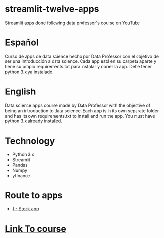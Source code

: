 # streamlit-twelve-apps
Streamlit apps done following data professor's course on YouTube

# Español
Curso de apps de data science hecho por Data Professor con el objetivo de ser una introducción a data science.
Cada app está en su carpeta aparte y tiene su propio requirements.txt para instalar y correr la app.
Debe tener python 3.x ya instalado.

# English
Data science apps course made by Data Professor with the objective of being an introduction to data science.
Each app is in its own separate folder and has its own requirements.txt to install and run the app.
You must have python 3.x already installed.

# Technology
* Python 3.x
* Streamlit
* Pandas
* Numpy
* yfinance

# Route to apps
* [1 - Stock app](https://github.com/CelesVI/streamlit-twelve-apps/tree/main/simple_stock_price_app)

# [Link To course](https://www.youtube.com/watch?v=JwSS70SZdyM)

